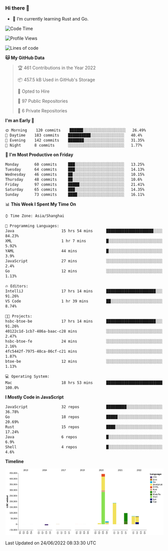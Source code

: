 ### Hi there 👋

- 🌱 I’m currently learning Rust and Go.

<!--START_SECTION:waka-->
![Code Time](http://img.shields.io/badge/Code%20Time-469%20hrs%2016%20mins-blue)

![Profile Views](http://img.shields.io/badge/Profile%20Views-0-blue)

![Lines of code](https://img.shields.io/badge/From%20Hello%20World%20I%27ve%20Written-900%20Thousand%20lines%20of%20code-blue)

**🐱 My GitHub Data** 

> 🏆 461 Contributions in the Year 2022
 > 
> 📦 457.5 kB Used in GitHub's Storage 
 > 
> 💼 Opted to Hire
 > 
> 📜 97 Public Repositories 
 > 
> 🔑 6 Private Repositories  
 > 
**I'm an Early 🐤** 

```text
🌞 Morning    120 commits    ██████░░░░░░░░░░░░░░░░░░░   26.49% 
🌆 Daytime    183 commits    ██████████░░░░░░░░░░░░░░░   40.4% 
🌃 Evening    142 commits    ███████░░░░░░░░░░░░░░░░░░   31.35% 
🌙 Night      8 commits      ░░░░░░░░░░░░░░░░░░░░░░░░░   1.77%

```
📅 **I'm Most Productive on Friday** 

```text
Monday       60 commits     ███░░░░░░░░░░░░░░░░░░░░░░   13.25% 
Tuesday      64 commits     ███░░░░░░░░░░░░░░░░░░░░░░   14.13% 
Wednesday    46 commits     ██░░░░░░░░░░░░░░░░░░░░░░░   10.15% 
Thursday     48 commits     ██░░░░░░░░░░░░░░░░░░░░░░░   10.6% 
Friday       97 commits     █████░░░░░░░░░░░░░░░░░░░░   21.41% 
Saturday     65 commits     ███░░░░░░░░░░░░░░░░░░░░░░   14.35% 
Sunday       73 commits     ████░░░░░░░░░░░░░░░░░░░░░   16.11%

```


📊 **This Week I Spent My Time On** 

```text
⌚︎ Time Zone: Asia/Shanghai

💬 Programming Languages: 
Java                     15 hrs 54 mins      █████████████████████░░░░   84.23% 
XML                      1 hr 7 mins         █░░░░░░░░░░░░░░░░░░░░░░░░   5.92% 
YAML                     44 mins             █░░░░░░░░░░░░░░░░░░░░░░░░   3.9% 
JavaScript               27 mins             ░░░░░░░░░░░░░░░░░░░░░░░░░   2.4% 
Go                       12 mins             ░░░░░░░░░░░░░░░░░░░░░░░░░   1.13%

🔥 Editors: 
IntelliJ                 17 hrs 14 mins      ██████████████████████░░░   91.26% 
VS Code                  1 hr 39 mins        ██░░░░░░░░░░░░░░░░░░░░░░░   8.74%

🐱‍💻 Projects: 
hsbc-btoe-be             17 hrs 14 mins      ██████████████████████░░░   91.26% 
40122c1d-1cb7-486a-baac-c28 mins             ░░░░░░░░░░░░░░░░░░░░░░░░░   2.47% 
hsbc-btoe-fe             24 mins             ░░░░░░░░░░░░░░░░░░░░░░░░░   2.16% 
4fc5442f-7975-48ca-86cf-c21 mins             ░░░░░░░░░░░░░░░░░░░░░░░░░   1.87% 
btoe-be                  12 mins             ░░░░░░░░░░░░░░░░░░░░░░░░░   1.13%

💻 Operating System: 
Mac                      18 hrs 53 mins      █████████████████████████   100.0%

```

**I Mostly Code in JavaScript** 

```text
JavaScript               32 repos            █████████░░░░░░░░░░░░░░░░   36.78% 
Go                       18 repos            █████░░░░░░░░░░░░░░░░░░░░   20.69% 
Rust                     15 repos            ████░░░░░░░░░░░░░░░░░░░░░   17.24% 
Java                     6 repos             █░░░░░░░░░░░░░░░░░░░░░░░░   6.9% 
Shell                    4 repos             █░░░░░░░░░░░░░░░░░░░░░░░░   4.6%

```


**Timeline**

![Chart not found](https://raw.githubusercontent.com/elton/elton/main/charts/bar_graph.png) 


 Last Updated on 24/06/2022 08:33:30 UTC
<!--END_SECTION:waka-->

<!--
**elton/elton** is a ✨ _special_ ✨ repository because its `README.md` (this file) appears on your GitHub profile.

Here are some ideas to get you started:

- 🔭 I’m currently working on ...
- 🌱 I’m currently learning ...
- 👯 I’m looking to collaborate on ...
- 🤔 I’m looking for help with ...
- 💬 Ask me about ...
- 📫 How to reach me: ...
- 😄 Pronouns: ...
- ⚡ Fun fact: ...
-->
